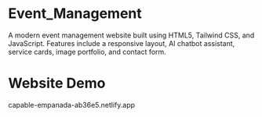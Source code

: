 # Event_Management
A modern event management website built using HTML5, Tailwind CSS, and JavaScript. Features include a responsive layout, AI chatbot assistant, service cards, image portfolio, and contact form.



# Website Demo
capable-empanada-ab36e5.netlify.app
